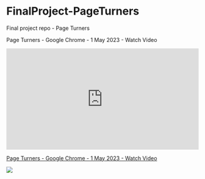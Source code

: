 # FinalProject-PageTurners
Final project repo - Page Turners

Page Turners - Google Chrome - 1 May 2023 - Watch Video
<div style="position: relative; padding-bottom: 52.7086383601757%; height: 0;"><iframe src="https://www.loom.com/embed/9eaf03bb30d24235b43a396951e0a9dc" frameborder="0" webkitallowfullscreen mozallowfullscreen allowfullscreen style="position: absolute; top: 0; left: 0; width: 100%; height: 100%;"></iframe></div>
<a href="https://www.loom.com/share/9eaf03bb30d24235b43a396951e0a9dc">
    <p>Page Turners - Google Chrome - 1 May 2023 - Watch Video</p>
    <img style="max-width:300px;" src="null">
  </a>
